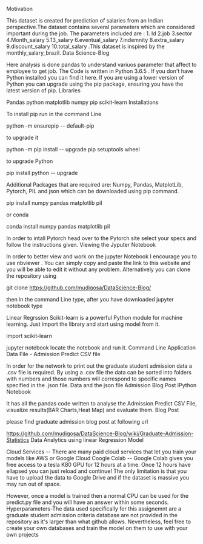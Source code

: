 Motivation

This dataset is created for prediction of salaries from an Indian perspective.The dataset contains several parameters which are considered important during the job. The parameters included are : 1. Id 	2.job 	3.sector 	4.Month_salary 	5.13_salary 	6.eventual_salary 	7.indemnity 	8.extra_salary 	9.discount_salary 	10.total_salary .This dataset is inspired by the monthly_salary_brazil.
Data Science-Blog

Here analysis is done pandas to understand variuos parameter that affect to employee to get job. The Code is written in Python 3.6.5 . If you don't have Python installed you can find it here. If you are using a lower version of Python you can upgrade using the pip package, ensuring you have the latest version of pip.
Libraries

Pandas python matplotlib numpy pip scikit-learn
Installations

To install pip run in the command Line

python -m ensurepip -- default-pip

to upgrade it

python -m pip install -- upgrade pip setuptools wheel

to upgrade Python

pip install python -- upgrade

Additional Packages that are required are: Numpy, Pandas, MatplotLib, Pytorch, PIL and json which can be downloaded using pip command.

pip install numpy pandas matplotlib pil

or conda

conda install numpy pandas matplotlib pil

In order to intall Pytorch head over to the Pytorch site select your specs and follow the instructions given. Viewing the Jyputer Notebook

In order to better view and work on the jupyter Notebook I encourage you to use nbviewer . You can simply copy and paste the link to this website and you will be able to edit it without any problem. Alternatively you can clone the repository using

git clone https://github.com/mudigosa/DataScience-Blog/

then in the command Line type, after you have downloaded jupyter notebook type

Linear Regrssion Scikit-learn is a powerful Python module for machine learning. Just import the library and start using model from it.

import scikit-learn

jupyter notebook locate the notebook and run it. Command Line Application
Data File - Admission Predict CSV file

In order for the network to print out the graduate student admission data a .csv file is required. By using a .csv file the data can be sorted into folders with numbers and those numbers will correspond to specific names specified in the .json file. Data and the json file
Admission Blog Post IPython Notebook

It has all the pandas code written to analyse the Admission Predict CSV File, visualize results(BAR Charts,Heat Map) and evaluate them.
Blog Post

please find graduate admission blog post at following url

https://github.com/mudigosa/DataScience-Blog/wiki/Graduate-Admission-Statistics
Data Analytics using linear Regression Model

Cloud Services -- There are many paid cloud services that let you train your models like AWS or Google Cloud Coogle Colab -- Google Colab gives you free access to a tesla K80 GPU for 12 hours at a time. Once 12 hours have ellapsed you can just reload and continue! The only limitation is that you have to upload the data to Google Drive and if the dataset is massive you may run out of space.

However, once a model is trained then a normal CPU can be used for the predict.py file and you will have an answer within some seconds. Hyperparameters-The data used specifically for this assignemnt are a graduate student admission criteria database are not provided in the repository as it's larger than what github allows. Nevertheless, feel free to create your own databases and train the model on them to use with your own projects
